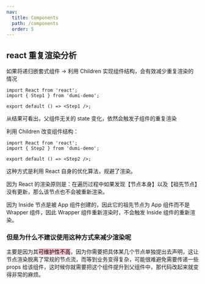 ```yaml
---
nav:
  title: Components
  path: /components
  order: 5
---
```


## react 重复渲染分析

如果将递归嵌套式组件 → 利用 Children 实现组件结构，会有效减少重复渲染的情况

```tsx
import React from 'react';
import { Step1 } from 'dumi-demo';

export default () => <Step1 />;
```

从结果可看出，父组件无关的 state 变化，依然会触发子组件的重复渲染

利用 Children 改变组件结构：

```tsx
import React from 'react';
import { Step2 } from 'dumi-demo';

export default () => <Step2 />;
```

这种方式是利用 React 自身的优化算法，规避了渲染。

因为 React 的渲染原则是：在遍历过程中如果发现【节点本身】以及【祖先节点】没有更新，那么该节点也不会被重新渲染。

因为 Inside 节点是被 App 组件创建的，因此它的祖先节点为 App 组件而不是 Wrapper 组件，因此 Wrapper 组件重新渲染时，不会触发 Inside 组件的重新渲染。

### 但是为什么不建议使用这种方式来减少渲染呢

主要是因为其<mark style="background-color:pink">可维护性不高</mark>，因为你需要把具体某几个节点单独提出去声明，这让节点渲染脱离了常规的节点流，而等到业务变得复杂，可能很难避免需要传递一些 props 给该组件，这时候你就需要把这个组件提升到父组件中，那代码改起来就变得非常的麻烦。
